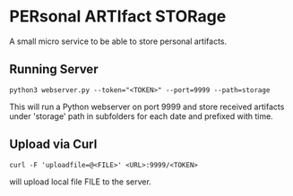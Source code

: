 # PERsonal ARTIfact STORage

A small micro service to be able to store personal artifacts.

## Running Server

`python3 webserver.py --token="<TOKEN>" --port=9999 --path=storage`

This will run a Python webserver on port 9999
and store received artifacts under 'storage' path
in subfolders for each date and prefixed with time.

## Upload via Curl

`curl -F 'uploadfile=@<FILE>' <URL>:9999/<TOKEN>`

will upload local file FILE to the server.
